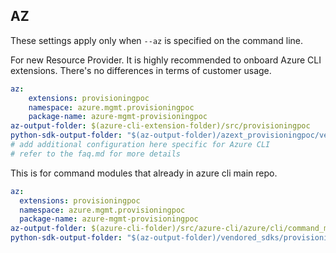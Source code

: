 ## AZ

These settings apply only when `--az` is specified on the command line.

For new Resource Provider. It is highly recommended to onboard Azure CLI extensions. There's no differences in terms of customer usage. 

``` yaml $(az) && $(target-mode) != 'core'
az:
    extensions: provisioningpoc
    namespace: azure.mgmt.provisioningpoc
    package-name: azure-mgmt-provisioningpoc
az-output-folder: $(azure-cli-extension-folder)/src/provisioningpoc
python-sdk-output-folder: "$(az-output-folder)/azext_provisioningpoc/vendored_sdks/provisioningpoc"
# add additional configuration here specific for Azure CLI
# refer to the faq.md for more details
```



This is for command modules that already in azure cli main repo. 
``` yaml $(az) && $(target-mode) == 'core'
az:
  extensions: provisioningpoc
  namespace: azure.mgmt.provisioningpoc
  package-name: azure-mgmt-provisioningpoc
az-output-folder: $(azure-cli-folder)/src/azure-cli/azure/cli/command_modules/provisioningpoc
python-sdk-output-folder: "$(az-output-folder)/vendored_sdks/provisioningpoc"
``` 